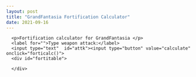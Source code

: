 ```yaml
---
layout: post
title: "GrandFantasia Fortification Calculator"
date: 2021-09-16
---
```


<html lang="en">
  <style>
    table, th, TD,TR {
      border: 1px solid black;
    }
    </style>
<head>

      <p>Fortification calculator for GrandFantasia </p>
      <label for="">Type weapon attack:</label>
      <input type="text"  id="attk"><input type="button" value="calculate" onclick="forticalc()">
      <div id="fortitable">

      </div>


<script>
  function forticalc(){
    var attk=parseInt(document.getElementById('attk').value)
    if(typeof attk =='number')
    {
      let rates=[3,6,9,12,15,18,21,24,27,31,35,39,45,51,61,67,73,83,88,98];
       var fortitime=1
      var table =document.createElement("table")
      res=document.getElementById('fortitable')
	  res.innerHTML=""
      res.appendChild(table)
       for(x=0;x<rates.length;x++)
      {
        
        var TR=document.createElement("TR")
        TD1=document.createElement('TD')
        fortnbr1=document.createTextNode('+ '+fortitime.toString()+'= ')
        TR.appendChild(TD1.appendChild(fortnbr1))
        fortnbr2=document.createTextNode(rates[x]*(attk/100))
        TD2=document.createElement('TD')
        TR.appendChild(TD2.appendChild(fortnbr2))
        table.appendChild(TR)
        fortitime++
      }

    }

  }
</script>


